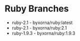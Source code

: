 # Ruby Branches

* ruby-2.1 - byxorna/ruby:latest
* ruby-2.1 - byxorna/ruby:2.1
* ruby-1.9.3 - byxorna/ruby:1.9.3
